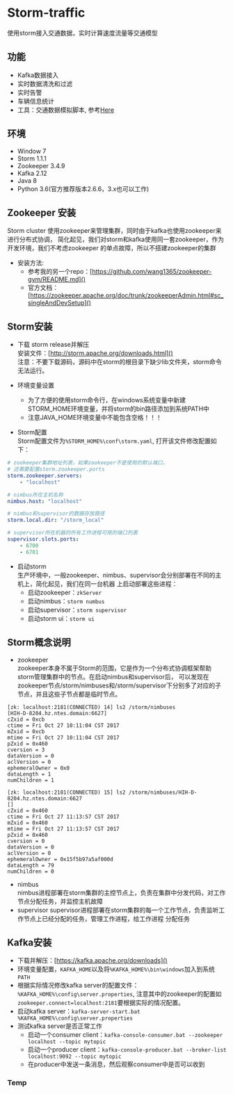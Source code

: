 # Storm-traffic
使用storm接入交通数据，实时计算速度流量等交通模型

## 功能
* Kafka数据接入
* 实时数据清洗和过滤
* 实时告警
* 车辆信息统计
* 工具：交通数据模拟脚本, 参考[Here](./scripts/README.md)


## 环境

* Window 7
* Storm 1.1.1
* Zookeeper 3.4.9
* Kafka 2.12
* Java 8
* Python 3.6(官方推荐版本2.6.6，3.x也可以工作)

## Zookeeper 安装
Storm cluster 使用zookeeper来管理集群，同时由于kafka也使用zookeeper来进行分布式协调，
简化起见，我们对storm和kafka使用同一套zookeeper，作为开发环境，我们不考虑zookeeper
的单点故障，所以不搭建zookeeper的集群  
* 安装方法:
    * 参考我的另一个repo：[https://github.com/wang1365/zookeeper-gym/README.md]()
    * 官方文档：[https://zookeeper.apache.org/doc/trunk/zookeeperAdmin.html#sc_singleAndDevSetup]()

## Storm安装

* 下载 storm release并解压  
安装文件：[http://storm.apache.org/downloads.html]()  
注意：不要下载源码，源码中在storm的根目录下缺少lib文件夹，storm命令无法运行。

* 环境变量设置  
    * 为了方便的使用storm命令行，在windows系统变量中新建STORM_HOME环境变量，并将storm的bin路径添加到系统PATH中
    * 注意JAVA_HOME环境变量中不能包含空格！！！
    
* Storm配置  
Storm配置文件为`%STORM_HOME%\conf\storm.yaml`, 打开该文件修改配置如下：
```yaml
# zookeeper集群地址列表，如果zookeeper不是使用的默认端口，
# 还需要配置storm.zookeeper.ports
storm.zookeeper.servers:
    - "localhost"

# nimbus所在主机名称
nimbus.host: "localhost"

# nimbus和supervisor的数据存放路径
storm.local.dir: "/storm_local"

# supervisor所在机器的所有工作进程可用的端口列表
supervisor.slots.ports:
    - 6700
    - 6701
```
* 启动storm  
生产环境中，一般zookeeper、nimbus、supervisor会分别部署在不同的主机上，简化起见，我们在同一台机器
上启动部署这些进程：
    * 启动zookeeper：`zkServer`
    * 启动nimbus：`storm numbus`
    * 启动supervisor：`storm supervisor`
    * 启动storm ui：`storm ui`

## Storm概念说明
* zookeeper  
zookeeper本身不属于Storm的范围，它是作为一个分布式协调框架帮助storm管理集群中的节点。在启动nimbus和supervisor后，
可以发现在zookeeper节点/storm/nimbuses和/storm/supervisor下分别多了对应的子节点，并且这些子节点都是临时节点。

```
[zk: localhost:2181(CONNECTED) 14] ls2 /storm/nimbuses
[HIH-D-8204.hz.ntes.domain:6627]
cZxid = 0xcb
ctime = Fri Oct 27 10:11:04 CST 2017
mZxid = 0xcb
mtime = Fri Oct 27 10:11:04 CST 2017
pZxid = 0x460
cversion = 3
dataVersion = 0
aclVersion = 0
ephemeralOwner = 0x0
dataLength = 1
numChildren = 1

[zk: localhost:2181(CONNECTED) 15] ls2 /storm/nimbuses/HIH-D-8204.hz.ntes.domain:6627
[]
cZxid = 0x460
ctime = Fri Oct 27 11:13:57 CST 2017
mZxid = 0x460
mtime = Fri Oct 27 11:13:57 CST 2017
pZxid = 0x460
cversion = 0
dataVersion = 0
aclVersion = 0
ephemeralOwner = 0x15f5b97a5af000d
dataLength = 79
numChildren = 0
```

* nimbus  
nimbus进程部署在storm集群的主控节点上，负责在集群中分发代码，对工作节点分配任务，并监控主机故障
* supervisor
supervisor进程部署在storm集群的每一个工作节点，负责监听工作节点上已经分配的任务，管理工作进程，给工作进程
分配任务

## Kafka安装
* 下载并解压：[https://kafka.apache.org/downloads]()
* 环境变量配置，`KAFKA_HOME`以及将`%KAFKA_HOME%\bin\windows`加入到系统`PATH`
* 根据实际情况修改kafka server的配置文件：`%KAFKA_HOME%\config\server.properties`,
注意其中的zookeeper的配置如`zookeeper.connect=localhost:2181`要根据实际的情况配置。
* 启动kafka server：`kafka-server-start.bat %KAFKA_HOME%\config\server.properties`
* 测试kafka server是否正常工作
    * 启动一个consumer client：`kafka-console-consumer.bat --zookeeper localhost --topic mytopic`
    * 启动一个producer client：`kafka-console-producer.bat --broker-list localhost:9092 --topic mytopic`  
    * 在producer中发送一条消息，然后观察consumer中是否可以收到
	
### Temp